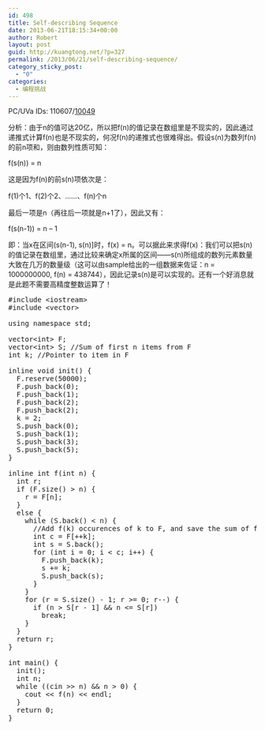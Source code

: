 ```yaml
---
id: 498
title: Self-describing Sequence
date: 2013-06-21T18:15:34+00:00
author: Robert
layout: post
guid: http://kuangtong.net/?p=327
permalink: /2013/06/21/self-describing-sequence/
category_sticky_post:
  - "0"
categories:
  - 编程挑战
---
```

PC/UVa IDs: 110607/<a href="http://uva.onlinejudge.org/index.php?option=com_onlinejudge&#038;Itemid=8&#038;category=34&#038;page=show_problem&#038;problem=990" target="_blank">10049</a>

分析：由于n的值可达20亿，所以把f(n)的值记录在数组里是不现实的，因此通过递推式计算f(n)也是不现实的，何况f(n)的递推式也很难得出。假设s(n)为数列f(n)的前n项和，则由数列性质可知：<!--more-->


  
f(s(n)) = n
  
这是因为f(n)的前s(n)项依次是：
  
f(1)个1、f(2)个2、……、f(n)个n
  
最后一项是n（再往后一项就是n+1了），因此又有：
  
f(s(n-1)) = n &#8211; 1
  
即：当x在区间(s(n-1), s(n)]时，f(x) = n。可以据此来求得f(x)：我们可以把s(n)的值记录在数组里，通过比较来确定x所属的区间——s(n)所组成的数列元素数量大致在几万的数量级（这可以由sample给出的一组数据来佐证：n = 1000000000, f(n) = 438744），因此记录s(n)是可以实现的。还有一个好消息就是此题不需要高精度整数运算了！

<pre class="brush: cpp; title: ; notranslate" title="">#include &lt;iostream&gt;
#include &lt;vector&gt;

using namespace std;

vector&lt;int&gt; F;
vector&lt;int&gt; S; //Sum of first n items from F
int k; //Pointer to item in F

inline void init() {
  F.reserve(50000);
  F.push_back(0);
  F.push_back(1);
  F.push_back(2);
  F.push_back(2);
  k = 2;
  S.push_back(0);
  S.push_back(1);
  S.push_back(3);
  S.push_back(5);
}

inline int f(int n) {
  int r;
  if (F.size() &gt; n) {
    r = F[n];
  }
  else {
    while (S.back() &lt; n) {
      //Add f(k) occurences of k to F, and save the sum of first n items
      int c = F[++k];
      int s = S.back();
      for (int i = 0; i &lt; c; i++) {
        F.push_back(k);
        s += k;
        S.push_back(s);
      }
    }
    for (r = S.size() - 1; r &gt;= 0; r--) {
      if (n &gt; S[r - 1] && n &lt;= S[r])
        break;
    }
  }
  return r;
}

int main() {
  init();
  int n;
  while ((cin &gt;&gt; n) && n &gt; 0) {
    cout &lt;&lt; f(n) &lt;&lt; endl;
  }
  return 0;
}
</pre>

<div class="addtoany_share_save_container addtoany_content_bottom">
  <div class="a2a_kit a2a_kit_size_32 addtoany_list a2a_target" id="wpa2a_43">
    <a class="a2a_button_facebook" href="http://www.addtoany.com/add_to/facebook?linkurl=http%3A%2F%2Fkuangtong.me%2F2013%2F06%2F21%2Fself-describing-sequence%2F&linkname=Self-describing%20Sequence" title="Facebook" rel="nofollow" target="_blank"></a><a class="a2a_button_twitter" href="http://www.addtoany.com/add_to/twitter?linkurl=http%3A%2F%2Fkuangtong.me%2F2013%2F06%2F21%2Fself-describing-sequence%2F&linkname=Self-describing%20Sequence" title="Twitter" rel="nofollow" target="_blank"></a><a class="a2a_button_google_plus" href="http://www.addtoany.com/add_to/google_plus?linkurl=http%3A%2F%2Fkuangtong.me%2F2013%2F06%2F21%2Fself-describing-sequence%2F&linkname=Self-describing%20Sequence" title="Google+" rel="nofollow" target="_blank"></a><a class="a2a_button_sina_weibo" href="http://www.addtoany.com/add_to/sina_weibo?linkurl=http%3A%2F%2Fkuangtong.me%2F2013%2F06%2F21%2Fself-describing-sequence%2F&linkname=Self-describing%20Sequence" title="Sina Weibo" rel="nofollow" target="_blank"></a><a class="a2a_dd addtoany_share_save" href="https://www.addtoany.com/share_save"></a>
  </div>
</div>